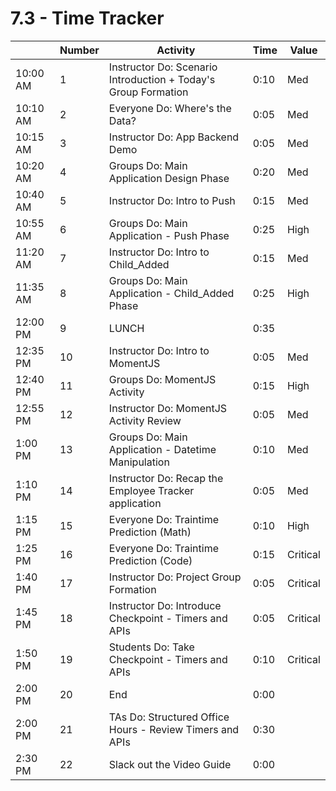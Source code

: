 # 7.3 - Time Tracker

|          | Number | Activity                                                       | Time | Value    |
| -------- | ------ | -------------------------------------------------------------- | ---- | -------- |
| 10:00 AM | 1      | Instructor Do: Scenario Introduction + Today's Group Formation | 0:10 | Med      |
| 10:10 AM | 2      | Everyone Do: Where's the Data?                                 | 0:05 | Med      |
| 10:15 AM | 3      | Instructor Do: App Backend Demo                                | 0:05 | Med      |
| 10:20 AM | 4      | Groups Do: Main Application Design Phase                       | 0:20 | Med      |
| 10:40 AM | 5      | Instructor Do: Intro to Push                                   | 0:15 | Med      |
| 10:55 AM | 6      | Groups Do: Main Application - Push Phase                       | 0:25 | High     |
| 11:20 AM | 7      | Instructor Do: Intro to Child_Added                            | 0:15 | Med      |
| 11:35 AM | 8      | Groups Do: Main Application - Child_Added Phase                | 0:25 | High     |
| 12:00 PM | 9      | LUNCH                                                          | 0:35 |          |
| 12:35 PM | 10     | Instructor Do: Intro to MomentJS                               | 0:05 | Med      |
| 12:40 PM | 11     | Groups Do: MomentJS Activity                                   | 0:15 | High     |
| 12:55 PM | 12     | Instructor Do: MomentJS Activity Review                        | 0:05 | Med      |
| 1:00 PM  | 13     | Groups Do: Main Application - Datetime Manipulation            | 0:10 | Med      |
| 1:10 PM  | 14     | Instructor Do: Recap the Employee Tracker application          | 0:05 | Med      |
| 1:15 PM  | 15     | Everyone Do: Traintime Prediction (Math)                       | 0:10 | High     |
| 1:25 PM  | 16     | Everyone Do: Traintime Prediction (Code)                       | 0:15 | Critical |
| 1:40 PM  | 17     | Instructor Do: Project Group Formation                         | 0:05 | Critical |
| 1:45 PM  | 18     | Instructor Do: Introduce Checkpoint - Timers and APIs          | 0:05 | Critical |
| 1:50 PM  | 19     | Students Do: Take Checkpoint - Timers and APIs                 | 0:10 | Critical |
| 2:00 PM  | 20     | End                                                            | 0:00 |          |
| 2:00 PM  | 21     | TAs Do: Structured Office Hours - Review Timers and APIs       | 0:30 |          |
| 2:30 PM  | 22     | Slack out the Video Guide                                      | 0:00 |          |
